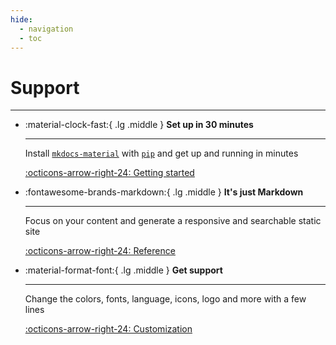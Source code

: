 ```yaml
---
hide:
  - navigation
  - toc
---
```


# Support

***

<div class="grid cards" markdown>

-   :material-clock-fast:{ .lg .middle } __Set up in 30 minutes__

    ---

    Install [`mkdocs-material`](#) with [`pip`](#) and get up
    and running in minutes

    [:octicons-arrow-right-24: Getting started](#)

-   :fontawesome-brands-markdown:{ .lg .middle } __It's just Markdown__

    ---

    Focus on your content and generate a responsive and searchable static site

    [:octicons-arrow-right-24: Reference](#)

-   :material-format-font:{ .lg .middle } __Get support__

    ---

    Change the colors, fonts, language, icons, logo and more with a few lines

    [:octicons-arrow-right-24: Customization](#)

</div>